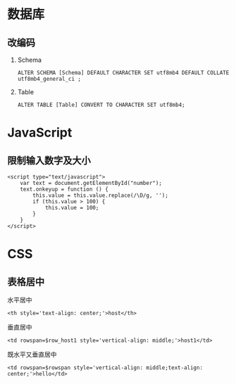 # 数据库

## 改编码

1. Schema

    ```
    ALTER SCHEMA [Schema] DEFAULT CHARACTER SET utf8mb4 DEFAULT COLLATE utf8mb4_general_ci ;
    ```

2. Table

    ```
    ALTER TABLE [Table] CONVERT TO CHARACTER SET utf8mb4;
    ```


# JavaScript

## 限制输入数字及大小

```
<script type="text/javascript">
    var text = document.getElementById("number");
    text.onkeyup = function () {
        this.value = this.value.replace(/\D/g, '');
        if (this.value > 100) {
            this.value = 100;
        }
    }
</script>
```

# CSS

## 表格居中

水平居中

```
<th style='text-align: center;'>host</th>
```

垂直居中

```
<td rowspan=$row_host1 style='vertical-align: middle;'>host1</td>
```

既水平又垂直居中

```
<td rowspan=$rowspan style='vertical-align: middle;text-align: center;'>hello</td>
```

